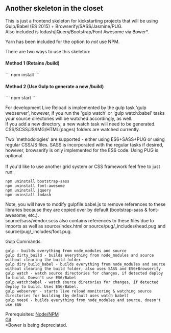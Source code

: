<h2>Another skeleton in the closet</h2>

This is just a frontend skeleton for kickstarting projects that will be using Gulp/Babel (ES 2015) + Browserify/SASS/Jasmine/PUG.<br />
Also included is lodash/jQuery/Bootstrap/Font Awesome ~~via Bower~~*.<br />

Yarn has been included for the option to *not* use NPM.<br />

There are two ways to use this skeleton:<br />
<h4>Method 1 (Retains /build)</h4>
```
npm install
```
<h4>Method 2 (Use Gulp to generate a new /build)</h4>
```
npm start
```

For development Live Reload is implemented by the gulp task 'gulp webserver', however, if you run the 'gulp watch' or 'gulp watch:babel' tasks your source directories will be watched accordingly, as well.<br />
If you add a new directory, a new watch task will need to be generated. CSS/SCSS/JS/IMG/HTML(pages) folders are watched currently.<br />

Two 'methodologies' are supported - either using ES6+SASS+PUG or using regular CSS/JS files. SASS is incorporated with the regular tasks if desired, however, browserify is only implemented for the ES6 code. Using PUG is optional.
<br/>
<br/>
If you'd like to use another grid system or CSS framework feel free to just run:
```
npm uninstall bootstrap-sass
npm uninstall font-awesome
npm uninstall jquery
npm uninstall lodash
```
Note, you will have to modify gulpfile.babel.js to remove references to these libraries because they are copied over by default (bootstrap-sass & font-awesome, etc.). <br/>
source/sass/vendor.scss also contains references to these files due to imports as well as source/index.html or source/pug/_includes/head.pug and source/pug/_includes/foot.pug.<br/>

Gulp Commands:
```
gulp - builds everything from node_modules and source
gulp dirty_build - builds everything from node_modules and source without clearing the build folder
gulp diry_build_babel - builds everything from node_modules and source without clearing the build folder, also uses SASS and ES6+Browserify
gulp watch - watch source directories for changes, if detected deploy to build. Doesn't use ES6/Babel
gulp watch:babel - watch source diretories for changes, if detected deploy to build. Uses ES6/Babel.
gulp webserver - starts live reload monitoring & watching source directories for building (by default uses watch babel)
gulp noes6 - builds everything from node_modules and source, doesn't use ES6
```

Prerequisites:
[Node/NPM](https://nodejs.org/en/)<br />
[Git](https://github.com)
<br/>
*Bower is being depreciated.
